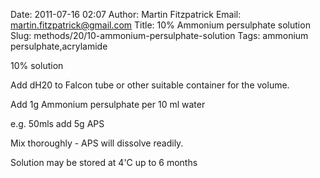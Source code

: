 Date: 2011-07-16 02:07
Author: Martin Fitzpatrick
Email: martin.fitzpatrick@gmail.com
Title: 10% Ammonium persulphate solution
Slug: methods/20/10-ammonium-persulphate-solution
Tags: ammonium persulphate,acrylamide

10% solution









Add dH20 to Falcon tube or other suitable container for the volume. 



Add 1g Ammonium persulphate per 10 ml water 

e.g. 50mls add 5g APS

Mix thoroughly - APS will dissolve readily.



Solution may be stored at 4'C up to 6 months





